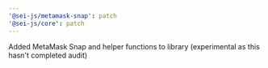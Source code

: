 ```yaml
---
'@sei-js/metamask-snap': patch
'@sei-js/core': patch
---
```


Added MetaMask Snap and helper functions to library (experimental as this hasn't completed audit)
